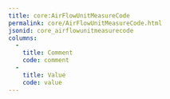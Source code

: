 ```yaml
---
title: core:AirFlowUnitMeasureCode
permalink: core/AirFlowUnitMeasureCode.html
jsonid: core_airflowunitmeasurecode
columns:
  - 
    title: Comment
    code: comment
  - 
    title: Value
    code: value
---
```

